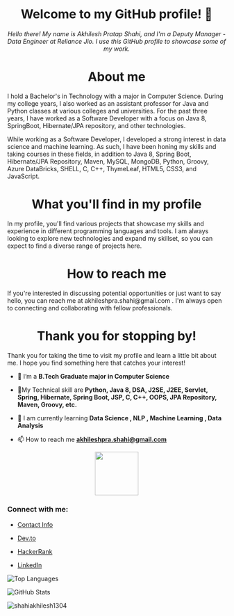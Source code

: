 <h1 align="center">Welcome to my GitHub profile! 👋</h1>
<h6 align="center">Hello there! My name is Akhilesh Pratap Shahi, and I'm a Deputy Manager - Data Engineer at Reliance Jio. I use this GitHub profile to showcase some of my work.</h6>

<h1 align="center">About me</h1>
<p>I hold a Bachelor's in Technology with a major in Computer Science. During my college years, I also worked as an assistant professor for Java and Python classes at various colleges and universities. For the past three years, I have worked as a Software Developer with a focus on Java 8, SpringBoot, Hibernate/JPA repository, and other technologies.

While working as a Software Developer, I developed a strong interest in data science and machine learning. As such, I have been honing my skills and taking courses in these fields, in addition to Java 8, Spring Boot, Hibernate/JPA Repository, Maven, MySQL, MongoDB, Python, Groovy, Azure DataBricks, SHELL, C, C++, ThymeLeaf, HTML5, CSS3, and JavaScript.</p>

<h1 align="center">What you'll find in my profile</h1>
<p>In my profile, you'll find various projects that showcase my skills and experience in different programming languages and tools. I am always looking to explore new technologies and expand my skillset, so you can expect to find a diverse range of projects here.</p>

<h1 align="center">How to reach me</h1>
<p>If you're interested in discussing potential opportunities or just want to say hello, you can reach me at akhileshpra.shahi@gmail.com . I'm always open to connecting and collaborating with fellow professionals.</p>

<h1 align="center">Thank you for stopping by!</h1>
<p>Thank you for taking the time to visit my profile and learn a little bit about me. I hope you find something here that catches your interest!</p>

  </p></h6>

- 🚀 I’m a **B.Tech Graduate major in Computer Science**

- 👨My Technical skill are **Python, Java 8, DSA, J2SE, J2EE, Servlet, Spring, Hibernate, Spring Boot, JSP, C, C++, OOPS, JPA Repository, Maven, Groovy, etc.**

- 💬 I am currently learning **Data Science , NLP , Machine Learning , Data Analysis**

- 📫 How to reach me **akhileshpra.shahi@gmail.com**

<div id="header" align="center">
  <img src="https://media.giphy.com/media/M9gbBd9nbDrOTu1Mqx/giphy.gif" width="100"/>
</div>

<h3 align="left">Connect with me:</h3>

- [Contact Info](https://linktr.ee/akhileshpra.shahi)

- [Dev.to](https://dev.to/shahiakhilesh1304)

- [HackerRank](https://www.hackerrank.com/akhileshpra_sha1)

- [LinkedIn](https://www.linkedin.com/in/akhileshshahi/)


![Top Languages](https://github-readme-stats.vercel.app/api/top-langs/?username=shahiakhilesh1304&theme=material-palenight&layout=compact)


![GitHub Stats](https://github-readme-stats.vercel.app/api?username=shahiakhilesh1304&show_icons=true&theme=dracula)



<p align="left"> <img src="https://komarev.com/ghpvc/?username=shahiakhilesh1304&label=Profile%20Reach&color=0e75b6&style=flat" alt="shahiakhilesh1304" /> </p>
